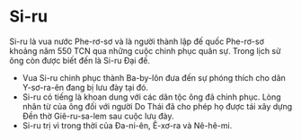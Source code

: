 # Si-ru

Si-ru là vua nước Phe-rơ-sơ và là người thành lập đế quốc Phe-rơ-sơ khoảng năm 550 TCN qua những cuộc chinh phục quân sự. Trong lịch sử ông còn được biết đến là Si-ru Đại đế.
- Vua Si-ru chinh phục thành Ba-by-lôn đưa đến sự phóng thích cho dân Y-sơ-ra-ên đang bị lưu đày tại đó.
- Si-ru có tiếng là khoan dung với các dân tộc ông đã chinh phục. Lòng nhân từ của ông đối với người Do Thái đã cho phép họ được tái xây dựng Đền thờ Giê-ru-sa-lem sau cuộc lưu đày.
- Si-ru trị vì trong thời của Đa-ni-ên, Ê-xơ-ra và Nê-hê-mi.

